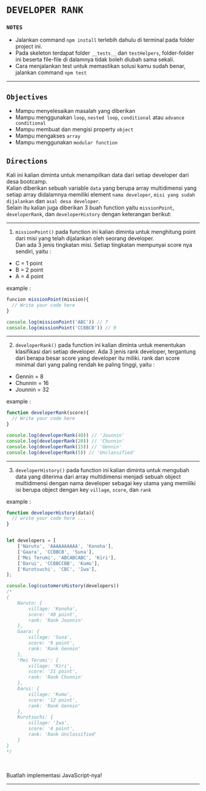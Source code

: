 # `DEVELOPER RANK`

### `NOTES`

- Jalankan command `npm install` terlebih dahulu di terminal pada folder project ini.
- Pada skeleton terdapat folder `__tests__` dan `testHelpers`, folder-folder ini beserta file-file di dalamnya tidak boleh diubah sama sekali.
- Cara menjalankan test untuk memastikan solusi kamu sudah benar, jalankan command `npm test`

---

## `Objectives`

- Mampu menyelesaikan masalah yang diberikan
- Mampu menggunakan `loop`, `nested loop`, `conditional` atau `advance conditional`
- Mampu membuat dan mengisi property `object`
- Mampu mengakses `array`
- Mampu menggunakan `modular function`

## `Directions`

Kali ini kalian diminta untuk menampilkan data dari setiap developer dari desa bootcamp.<br>
Kalian diberikan sebuah variable `data` yang berupa array multidimensi yang setiap array didalamnya memiliki element `nama developer`, `misi yang sudah dijalankan` dan `asal desa developer`.<br>
Selain itu kalian juga diberikan 3 buah function yaitu
`missionPoint`, `developerRank`, dan `developerHistory` dengan keterangan berikut:

---

1. `missionPoint()`
  pada function ini kalian diminta untuk menghitung point dari misi yang telah dijalankan oleh seorang developer.<br>
  Dan ada 3 jenis tingkatan misi. Setiap tingkatan mempunyai score nya sendiri, yaitu :
  - C = 1 point 
  - B = 2 point
  - A = 4 point

example :
```js
funcion missionPoint(mission){
  // Write your code here
}

console.log(missionPoint('ABC')) // 7
console.log(missionPoint('CCBBCB')) // 9
```

---

2. `developerRank()`
  pada function ini kalian diminta untuk menentukan klasifikasi dari setiap developer.
  Ada 3 jenis rank developer, tergantung dari berapa besar score yang developer itu miliki.
  rank dan score minimal dari yang paling rendah ke paling tinggi, yaitu :
  - Gennin = 8
  - Chunnin = 16
  - Jounnin = 32

example :
```js
function developerRank(score){
  // Write your code here
}

console.log(developerRank(40)) // 'Jounnin'
console.log(developerRank(20)) // 'Chunnin'
console.log(developerRank(15)) // 'Gennin'
console.log(developerRank(5)) // 'Unclassified'
```

---

3. `developerHistory()`
  pada function ini kalian diminta untuk mengubah data yang diterima dari array multidimensi menjadi sebuah object multidimensi dengan nama developer sebagai key utama yang memiliki isi berupa object dengan key `village`, `score`, dan `rank`

example :
```js
function developerHistory(data){
  // write your code here ...
}


let developers = [
    ['Naruto', 'AAAAAAAAAA', 'Konoha'],
    ['Gaara', 'CCBBCB', 'Suna'],
    ['Mei Terumi', 'ABCABCABC', 'Kiri'],
    ['Darui', 'CCBBCCBB', 'Kumo'],
    ['Kurotsuchi', 'CBC', 'Iwa'],
];

console.log(customersHistory(developers))
/*
{
    Naruto: {
        village: 'Konoha',
        score: '40 point',
        rank: 'Rank Jounnin'
    },
    Gaara: {
        village: 'Suna',
        score: '9 point',
        rank: 'Rank Gennin'
    },
    'Mei Terumi': {
        village: 'Kiri',
        score: '21 point',
        rank: 'Rank Chunnin'
    },
    Darui: {
        village: 'Kumo',
        score: '12 point',
        rank: 'Rank Gennin'
    },
    Kurotsuchi: {
        village: 'Iwa',
        score: '4 point',
        rank: 'Rank Unclassified'
    }
}
*/
```
<br>


Buatlah implementasi JavaScript-nya!

___